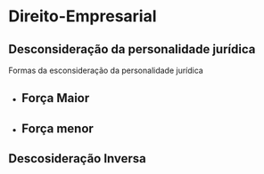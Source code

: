 # Direito-Empresarial

Desconsideração da personalidade jurídica
-
Formas da esconsideração da personalidade jurídica
 - Força Maior
   -
 - Força menor
   -
Descosideração Inversa
-
